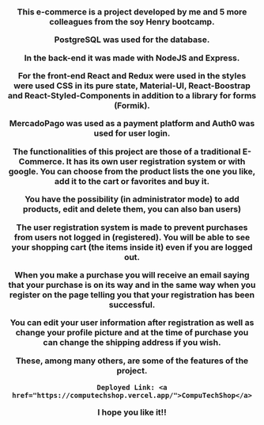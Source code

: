 <div align="center"> 
  
  <h3>
This e-commerce is a project developed by me and 5 more colleagues from the soy Henry bootcamp.
    
 <br>   

PostgreSQL was used for the database.

In the back-end it was made with NodeJS and Express.

For the front-end React and Redux were used in the styles were used CSS in its pure state, Material-UI, React-Boostrap and React-Styled-Components
in addition to a library for forms (Formik).

MercadoPago was used as a payment platform and Auth0 was used for user login.

The functionalities of this project are those of a traditional E-Commerce. It has its own user registration system or with google. You can choose from the product lists the one you like, add it to the cart or favorites and buy it.

You have the possibility (in administrator mode) to add products, edit and delete them, you can also ban users)

The user registration system is made to prevent purchases from users not logged in (registered). You will be able to see your shopping cart (the items inside it) even if you are logged out.

When you make a purchase you will receive an email saying that your purchase is on its way and in the same way when you register on the page telling you that your registration has been successful.

You can edit your user information after registration as well as change your profile picture and at the time of purchase you can change the shipping address if you wish.

These, among many others, are some of the features of the project.
    
    Deployed Link: <a href="https://computechshop.vercel.app/">CompuTechShop</a>

I hope you like it!!
  </h3>
</div>
